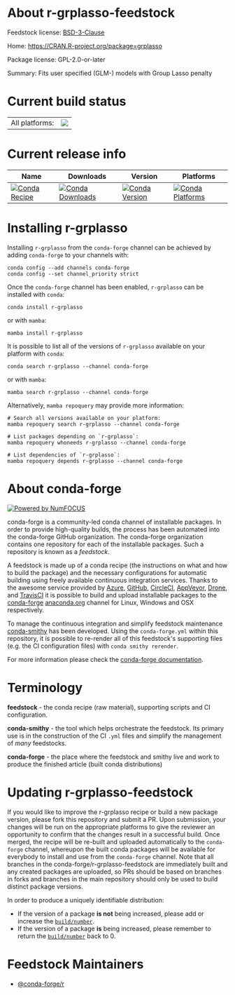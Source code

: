 About r-grplasso-feedstock
==========================

Feedstock license: [BSD-3-Clause](https://github.com/conda-forge/r-grplasso-feedstock/blob/main/LICENSE.txt)

Home: https://CRAN.R-project.org/package=grplasso

Package license: GPL-2.0-or-later

Summary: Fits user specified (GLM-) models with Group Lasso penalty

Current build status
====================


<table><tr><td>All platforms:</td>
    <td>
      <a href="https://dev.azure.com/conda-forge/feedstock-builds/_build/latest?definitionId=1216&branchName=main">
        <img src="https://dev.azure.com/conda-forge/feedstock-builds/_apis/build/status/r-grplasso-feedstock?branchName=main">
      </a>
    </td>
  </tr>
</table>

Current release info
====================

| Name | Downloads | Version | Platforms |
| --- | --- | --- | --- |
| [![Conda Recipe](https://img.shields.io/badge/recipe-r--grplasso-green.svg)](https://anaconda.org/conda-forge/r-grplasso) | [![Conda Downloads](https://img.shields.io/conda/dn/conda-forge/r-grplasso.svg)](https://anaconda.org/conda-forge/r-grplasso) | [![Conda Version](https://img.shields.io/conda/vn/conda-forge/r-grplasso.svg)](https://anaconda.org/conda-forge/r-grplasso) | [![Conda Platforms](https://img.shields.io/conda/pn/conda-forge/r-grplasso.svg)](https://anaconda.org/conda-forge/r-grplasso) |

Installing r-grplasso
=====================

Installing `r-grplasso` from the `conda-forge` channel can be achieved by adding `conda-forge` to your channels with:

```
conda config --add channels conda-forge
conda config --set channel_priority strict
```

Once the `conda-forge` channel has been enabled, `r-grplasso` can be installed with `conda`:

```
conda install r-grplasso
```

or with `mamba`:

```
mamba install r-grplasso
```

It is possible to list all of the versions of `r-grplasso` available on your platform with `conda`:

```
conda search r-grplasso --channel conda-forge
```

or with `mamba`:

```
mamba search r-grplasso --channel conda-forge
```

Alternatively, `mamba repoquery` may provide more information:

```
# Search all versions available on your platform:
mamba repoquery search r-grplasso --channel conda-forge

# List packages depending on `r-grplasso`:
mamba repoquery whoneeds r-grplasso --channel conda-forge

# List dependencies of `r-grplasso`:
mamba repoquery depends r-grplasso --channel conda-forge
```


About conda-forge
=================

[![Powered by
NumFOCUS](https://img.shields.io/badge/powered%20by-NumFOCUS-orange.svg?style=flat&colorA=E1523D&colorB=007D8A)](https://numfocus.org)

conda-forge is a community-led conda channel of installable packages.
In order to provide high-quality builds, the process has been automated into the
conda-forge GitHub organization. The conda-forge organization contains one repository
for each of the installable packages. Such a repository is known as a *feedstock*.

A feedstock is made up of a conda recipe (the instructions on what and how to build
the package) and the necessary configurations for automatic building using freely
available continuous integration services. Thanks to the awesome service provided by
[Azure](https://azure.microsoft.com/en-us/services/devops/), [GitHub](https://github.com/),
[CircleCI](https://circleci.com/), [AppVeyor](https://www.appveyor.com/),
[Drone](https://cloud.drone.io/welcome), and [TravisCI](https://travis-ci.com/)
it is possible to build and upload installable packages to the
[conda-forge](https://anaconda.org/conda-forge) [anaconda.org](https://anaconda.org/)
channel for Linux, Windows and OSX respectively.

To manage the continuous integration and simplify feedstock maintenance
[conda-smithy](https://github.com/conda-forge/conda-smithy) has been developed.
Using the ``conda-forge.yml`` within this repository, it is possible to re-render all of
this feedstock's supporting files (e.g. the CI configuration files) with ``conda smithy rerender``.

For more information please check the [conda-forge documentation](https://conda-forge.org/docs/).

Terminology
===========

**feedstock** - the conda recipe (raw material), supporting scripts and CI configuration.

**conda-smithy** - the tool which helps orchestrate the feedstock.
                   Its primary use is in the construction of the CI ``.yml`` files
                   and simplify the management of *many* feedstocks.

**conda-forge** - the place where the feedstock and smithy live and work to
                  produce the finished article (built conda distributions)


Updating r-grplasso-feedstock
=============================

If you would like to improve the r-grplasso recipe or build a new
package version, please fork this repository and submit a PR. Upon submission,
your changes will be run on the appropriate platforms to give the reviewer an
opportunity to confirm that the changes result in a successful build. Once
merged, the recipe will be re-built and uploaded automatically to the
`conda-forge` channel, whereupon the built conda packages will be available for
everybody to install and use from the `conda-forge` channel.
Note that all branches in the conda-forge/r-grplasso-feedstock are
immediately built and any created packages are uploaded, so PRs should be based
on branches in forks and branches in the main repository should only be used to
build distinct package versions.

In order to produce a uniquely identifiable distribution:
 * If the version of a package **is not** being increased, please add or increase
   the [``build/number``](https://docs.conda.io/projects/conda-build/en/latest/resources/define-metadata.html#build-number-and-string).
 * If the version of a package **is** being increased, please remember to return
   the [``build/number``](https://docs.conda.io/projects/conda-build/en/latest/resources/define-metadata.html#build-number-and-string)
   back to 0.

Feedstock Maintainers
=====================

* [@conda-forge/r](https://github.com/orgs/conda-forge/teams/r/)

